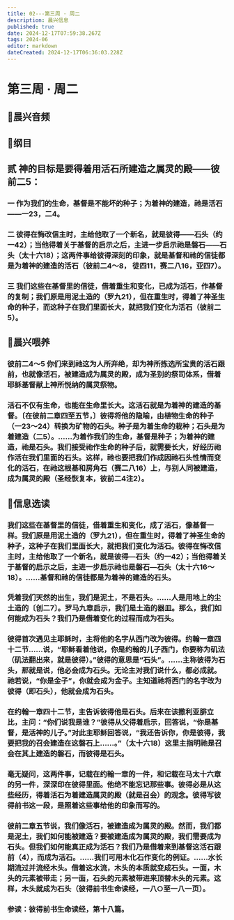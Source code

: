 ```yaml
---
title: 02---第三周 · 周二
description: 晨兴信息
published: true
date: 2024-12-17T07:59:38.267Z
tags: 2024-06
editor: markdown
dateCreated: 2024-12-17T06:36:03.228Z
---
```


# 第三周 · 周二
## 🎵晨兴音频


## 📖纲目

## 贰    神的目标是要得着用活石所建造之属灵的殿——彼前二5：

### 一    作为我们的生命，基督是不能坏的种子；为着神的建造，祂是活石——一23，二4。

### 二    彼得在悔改信主时，主给他取了一个新名，就是彼得——石头（约一42）；当他得着关于基督的启示之后，主进一步启示祂是磐石——石头（太十六18）；这两件事给彼得深刻的印象，就是基督和祂的信徒都是为着神的建造的活石（彼前二4～8， 徒四11，赛二八16，亚四7）。

### 三    我们这些在基督里的信徒，借着重生和变化，已成为活石，作基督的复制；我们原是用泥土造的（罗九21），但在重生时，得着了神圣生命的种子，而这种子在我们里面长大，就把我们变化为活石（彼前二5）。

## 📖晨兴喂养

### 彼前二4～5    你们来到祂这为人所弃绝，却为神所拣选所宝贵的活石跟前，也就像活石，被建造成为属灵的殿，成为圣别的祭司体系，借着耶稣基督献上神所悦纳的属灵祭物。

### 活石不仅有生命，也能在生命里长大。这活石就是为着神的建造的基督。〔在彼前二章四至五节，〕彼得将他的隐喻，由植物生命的种子（一23～24）转换为矿物的石头。种子是为着生命的栽种；石头是为着建造（二5）。……为着作我们的生命，基督是种子；为着神的建造，祂是石头。我们接受祂作生命的种子后，就需要长大，好经历祂作活在我们里面的石头。这样，祂也要把我们作成因祂石头性情而变化的活石，在祂这根基和房角石（赛二八16）上，与别人同被建造，成为属灵的殿（圣经恢复本，彼前二4注2）。

## 📖信息选读

### 我们这些在基督里的信徒，借着重生和变化，成了活石，像基督一样。我们原是用泥土造的（罗九21），但在重生时，得着了神圣生命的种子，这种子在我们里面长大，就把我们变化为活石。彼得在悔改信主时，主给他取了一个新名，就是彼得—石头（约一42）；当他得着关于基督的启示之后，主进一步启示祂也是磐石—石头（太十六16～18）。……基督和祂的信徒都是为着神的建造的石头。

### 凭着我们天然的出生，我们是泥土，不是石头。……人是用地上的尘土造的〔创二7〕。罗马九章启示，我们是土造的器皿。那么，我们如何能成为石头？我们乃是借着变化的过程而成为石头。

### 彼得首次遇见主耶稣时，主将他的名字从西门改为彼得。约翰一章四十二节……说，“耶稣看着他说，你是约翰的儿子西门，你要称为矶法（矶法翻出来，就是彼得）。”彼得的意思是“石头”。……主称彼得为石头，那就是说，他必会成为石头。无论主对我们说什么，都必成就。祂若说，“你是金子”，你就会成为金子。主知道祂将西门的名字改为彼得（即石头），他就会成为石头。

### 在约翰一章四十二节，主告诉彼得他是石头。后来在该撒利亚腓立比，主问：“你们说我是谁？”彼得从父得着启示，回答说，“你是基督，是活神的儿子。”对此主耶稣回答说，“我还告诉你，你是彼得，我要把我的召会建造在这磐石上……。”（太十六18）这里主指明祂是召会在其上建造的磐石，而彼得是石头。

### 毫无疑问，这两件事，记载在约翰一章的一件，和记载在马太十六章的另一件，深深印在彼得里面。他绝不能忘记那些事。彼得必是从这些经历，得着活石为着建造属灵的殿（就是召会）的观念。彼得写彼得前书这一段，是照着这些事给他的印象而写的。

### 彼前二章五节说，我们像活石，被建造成为属灵的殿。然而，我们都是泥土，我们如何能被建造？要被建造成为属灵的殿，我们需要成为石头。但我们如何能真正成为活石？我们乃是借着来到基督这活石跟前（4），而成为活石。……我们可用木化石作变化的例证。……水长期流过并流经木头。借着这水流，木头的本质就变成石头。一面，木头的元素被带走；另一面，石头的元素被带进来顶替木头的元素。这样，木头就成为石头（彼得前书生命读经，一八○至一八一页）。

### 参读：彼得前书生命读经，第十八篇。
<!-- Google tag (gtag.js) -->
<script async src="https://www.googletagmanager.com/gtag/js?id=G-1P8709Z16T"></script>
<script>
  window.dataLayer = window.dataLayer || [];
  function gtag(){dataLayer.push(arguments);}
  gtag('js', new Date());

  gtag('config', 'G-1P8709Z16T');
</script>